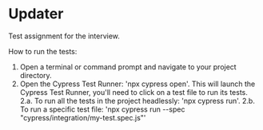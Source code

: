 # Updater
Test assignment for the interview.

How to run the tests:
1. Open a terminal or command prompt and navigate to your project directory.
2. Open the Cypress Test Runner: 'npx cypress open'. This will launch the Cypress Test Runner, you'll need to click on a test file to run its tests.
   2.a. To run all the tests in the project headlessly: 'npx cypress run'. 
   2.b. To run a specific test file: 'npx cypress run --spec "cypress/integration/my-test.spec.js"'
